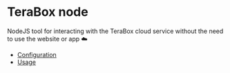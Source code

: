 # TeraBox node

NodeJS tool for interacting with the TeraBox cloud service without the need to use the website or app ☁️

- [Configuration](CONFIGURATION.md)
- [Usage](USAGE.md)
